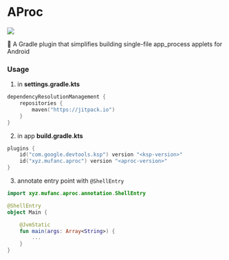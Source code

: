 # AProc

[![](https://jitpack.io/v/xyz.mufanc/aproc.svg)](https://jitpack.io/#xyz.mufanc/aproc)

🚀 A Gradle plugin that simplifies building single-file app_process applets for Android

### Usage

1. in **settings.gradle.kts**

```kotlin
dependencyResolutionManagement {
    repositories {
        maven("https://jitpack.io")
    }
}
```

2. in app **build.gradle.kts**

```kotlin
plugins {
    id("com.google.devtools.ksp") version "<ksp-version>"
    id("xyz.mufanc.aproc") version "<aproc-version>"
}
```

3. annotate entry point with `@ShellEntry`

```kotlin
import xyz.mufanc.aproc.annotation.ShellEntry

@ShellEntry
object Main {

    @JvmStatic
    fun main(args: Array<String>) {
        ...
    }
}
```
